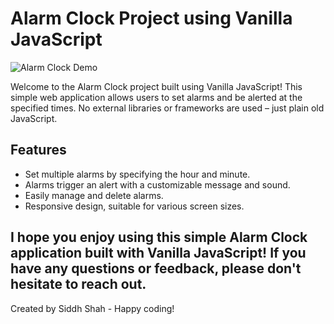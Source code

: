 # Alarm Clock Project using Vanilla JavaScript

![Alarm Clock Demo](alarm-clock-demo.gif)

Welcome to the Alarm Clock project built using Vanilla JavaScript! This simple web application allows users to set alarms and be alerted at the specified times. No external libraries or frameworks are used – just plain old JavaScript.

## Features

- Set multiple alarms by specifying the hour and minute.
- Alarms trigger an alert with a customizable message and sound.
- Easily manage and delete alarms.
- Responsive design, suitable for various screen sizes.

 ## I hope you enjoy using this simple Alarm Clock application built with Vanilla JavaScript! If you have any questions or feedback, please don't hesitate to reach out.

Created by Siddh Shah - Happy coding!
